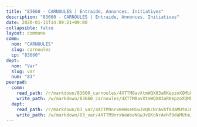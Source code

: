 ```yaml
---
title: "83660 - CARNOULES | Entraide, Annonces, Initiatives"
description: "83660 - CARNOULES | Entraide, Annonces, Initiatives"
date: 2020-01-11T14:09:21+09:00
collapsible: false
layout: commune
comm:
  nom: "CARNOULES"
  slug: carnoules
  cp: "83660"
dept:
  nom: "Var"
  slug: var
  num: "83"
peerpad:
  comm:
    read_path: /r/markdown/83660_carnoules/4XTTM8avXtmWQX83aRKepzoXQMbFXdBaVans2n6xUgAMFYEVf
    write_path: /w/markdown/83660_carnoules/4XTTM8avXtmWQX83aRKepzoXQMbFXdBaVans2n6xUgAMFYEVf-K3TgU3YD8rAPd6cfHniWpkv8T8H5vLCD2jvZNGk3fL8mno13y61NJGpatHqs6Xy42ycHeuAucKS8uKjGS1B65wNcfdwMc7x4n68B11Mr44vVjhrYoCePWUmDvV3zCxzvVAvj14py
  dept:
    read_path: /r/markdown/83_var/4XTTM9nrxWeWseNGwJvQKcNrAvhf9daMUtmJFyuTCRVRxiQhJ
    write_path: /w/markdown/83_var/4XTTM9nrxWeWseNGwJvQKcNrAvhf9daMUtmJFyuTCRVRxiQhJ-K3TgTkbV5EeE5ztheh8tn4MGBxq8r8BVQdiSVrn3rAQKUfBUzy1SpnL7kiXYD24VhE1ooCba4S1a12268DXaVL5Dh1W3oDQu8Yj58kjUk3PAVaf4GwZWkisJBFW5Z6TWnf5Ads7a
---
```


